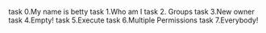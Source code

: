 task 0.My name is betty
task 1.Who am I
task 2. Groups
task 3.New owner
task 4.Empty!
task 5.Execute
task 6.Multiple Permissions
task 7.Everybody!
